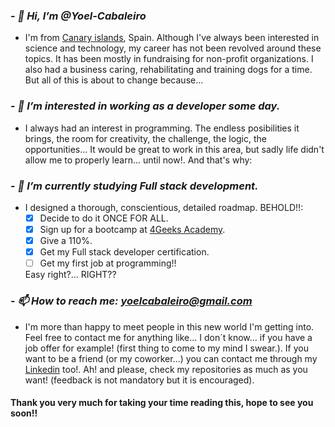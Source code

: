 ### - *👋 Hi, I’m @Yoel-Cabaleiro*

  - I'm from [Canary islands](https://www.google.com/search?client=firefox-b-d&q=canary+islands), Spain. Although I've always been interested in science and technology, my career has not been revolved around these topics. It has been mostly in fundraising for non-profit organizations. I also had a business caring, rehabilitating and training dogs for a time. But all of this is about to change because...
    
### - *👀 I’m interested in working as a developer some day.*

  - I always had an interest in programming. The endless posibilities it brings, the room for creativity, the challenge, the logic, the opportunities... It would be great to work in this area, but sadly life didn't allow me to properly learn... until now!. And that's why:

### - *🌱 I’m currently studying Full stack development.*

  - I designed a thorough, conscientious, detailed roadmap. BEHOLD!!:
      - [x] Decide to do it ONCE FOR ALL.
      - [x] Sign up for a bootcamp at [4Geeks Academy](https://4geeksacademy.com/us/index).
      - [x] Give a 110%.
      - [x] Get my Full stack developer certification.
      - [ ] Get my first job at programming!!
    
    Easy right?... RIGHT??  

### - *📫 How to reach me: yoelcabaleiro@gmail.com*
  - I'm more than happy to meet people in this new world I'm getting into. Feel free to contact me for anything like... I don´t know... if you have a job offer for example! (first thing to come to my mind I swear.). If you want to be a friend (or my coworker...) you can contact me through my [Linkedin](https://www.linkedin.com/in/yoel-cabaleiro-rodr%C3%ADguez-143b50174/) too!. Ah! and please, check my repositories as much as you want! (feedback is not mandatory but it is encouraged).

#### Thank you very much for taking your time reading this, hope to see you soon!!

<!---
Yoel-Cabaleiro/Yoel-Cabaleiro is a ✨ special ✨ repository because its `README.md` (this file) appears on your GitHub profile.
You can click the Preview link to take a look at your changes.
--->
